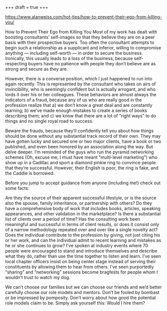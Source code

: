 +++
draft = true
+++

https://www.alanweiss.com/hot-tips/how-to-prevent-their-ego-from-killing-you/

How to Prevent Their Ego from Killing You
Most of my work has dealt with boosting consultants’ self-images so that they believe they are on a peer basis with their prospective buyers. Too often the consultant attempts to begin such a relationship as a supplicant and inferior, willing to compromise anything — including self-worth — in order to secure the business. Ironically, this usually leads to a loss of the business, because self-respecting buyers have no patience with people they don’t believe are as strong and secure as they are.

However, there is a converse position, which I just happened to run into again recently. This is represented by the consultant who takes on airs of invincibility, who is seemingly confident but is actually arrogant, and who lords it over his or her colleagues. These behaviors are almost always the indicators of a fraud, because any of us who are really good in the profession realize that a) we don’t know a great deal and are constantly learning; b) we’ve made enough mistakes to create a series of books describing them; and c) we know that there are a lot of “right ways” to do things and no single royal road to success.

Beware the frauds, because they’ll confidently tell you about how things should be done without any substantial track record of their own. They may have gotten lucky and secured one or two major clients, have a book or two published, and even been honored by an association along the way. But delve deeper. I’m reminded of the guys who run the pyramid networking schemes (Oh, excuse me, I must have meant “multi-level marketing”) who show up in a Cadillac and sport a diamond pinkie ring to convince people that they’re successful. However, their English is poor, the ring is fake, and the Caddie is borrowed.

Before you jump to accept guidance from anyone (including me!) check out some facts:

Are they the source of their apparent successful lifestyle, or is the source also the spouse, family inheritance, or partnership with others?
Do they have a comprehensive body of work that includes books, articles, speaking appearances, and other validation in the marketplace?
Is there a substantial list of clients over a period of time?
Has the consulting work been meaningful and successful in terms of client results, or does it consist only of a narrow methodology repeated over and over like a single novelty act?
Does the individual contribute to the profession by giving, not just citing his or her work, and can the individual admit to recent learning and mistakes as he or she continues to grow?
I’ve spoken at industry events where 70 people were encouraged to stand and introduce themselves and describe what they do, rather than use the time together to listen and learn. I’ve seen local chapter officers insist on being center stage instead of serving their constituents by allowing them to hear from others. I’ve seen purportedly “sharing” and “networking” sessions become bragfests for people whom I wouldn’t trust to watch my dog.

We can’t choose our families but we can choose our friends and we’d better carefully choose our role models and mentors. Don’t be fooled by bombast or be impressed by pomposity. Don’t worry about how good the potential role models claim to be. Simply ask yourself this: Would I hire them?
